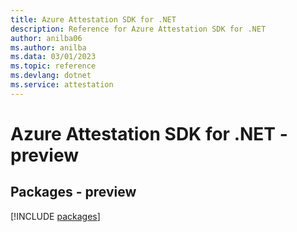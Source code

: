 ```yaml
---
title: Azure Attestation SDK for .NET
description: Reference for Azure Attestation SDK for .NET
author: anilba06
ms.author: anilba
ms.data: 03/01/2023
ms.topic: reference
ms.devlang: dotnet
ms.service: attestation
---
```

# Azure Attestation SDK for .NET - preview
## Packages - preview
[!INCLUDE [packages](attestation-index.md)]